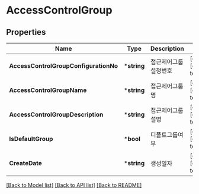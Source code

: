 # AccessControlGroup

## Properties
Name | Type | Description | Notes
------------ | ------------- | ------------- | -------------
**AccessControlGroupConfigurationNo** | ***string** | 접근제어그룹설정번호 | [optional] [default to null]
**AccessControlGroupName** | ***string** | 접근제어그룹명 | [optional] [default to null]
**AccessControlGroupDescription** | ***string** | 접근제어그룹설명 | [optional] [default to null]
**IsDefaultGroup** | ***bool** | 디폴트그룹여부 | [optional] [default to null]
**CreateDate** | ***string** | 생성일자 | [optional] [default to null]

[[Back to Model list]](../README.md#documentation-for-models) [[Back to API list]](../README.md#documentation-for-api-endpoints) [[Back to README]](../README.md)


